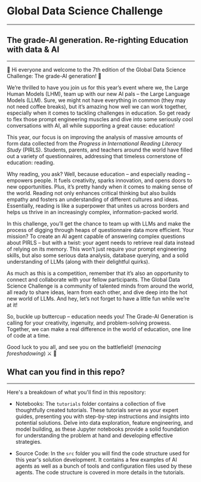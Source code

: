 # Global Data Science Challenge

---

## The grade-AI generation. Re-righting Education with data & AI

---

📖 Hi everyone and welcome to the 7th edition of the Global Data Science Challenge: The grade-AI generation! 📖

We’re thrilled to have you join us for this year’s event where we, the Large Human Models (LHM), team up with our new 
AI pals – the Large Language Models (LLM). Sure, we might not have everything in common (they may not need coffee breaks), 
but it’s amazing how well we can work together, especially when it comes to tackling challenges in education. So get ready 
to flex those prompt engineering muscles and dive into some seriously cool conversations with AI, all while supporting a 
great cause: education!

This year, our focus is on improving the analysis of massive amounts of form data collected from the *Progress in 
International Reading Literacy Study* (PIRLS). Students, parents, and teachers around the world have filled out 
a variety of questionnaires, addressing that timeless cornerstone of education: reading.

Why reading, you ask? Well, because education – and especially reading – empowers people. It fuels creativity, 
sparks innovation, and opens doors to new opportunities. Plus, it’s pretty handy when it comes to making sense of the 
world. Reading not only enhances critical thinking but also builds empathy and fosters an understanding of different 
cultures and ideas. Essentially, reading is like a superpower that unites us across borders and helps us thrive in an 
increasingly complex, information-packed world.

In this challenge, you’ll get the chance to team up with LLMs and make the process of digging through heaps of 
questionnaire data more efficient. Your mission? To create an AI agent capable of answering complex questions about 
PIRLS – but with a twist: your agent needs to retrieve real data instead of relying on its memory. This won’t just 
require your prompt engineering 
skills, but also some serious data analysis, database querying, and a solid understanding of LLMs (along with their 
delightful quirks).

As much as this is a competition, remember that it’s also an opportunity to connect and collaborate with your 
fellow participants. The Global Data Science Challenge is a community of talented minds from around the world, 
all ready to share ideas, learn from each other, and dive deep into the hot new world of LLMs. And hey, let’s not forget 
to have a little fun while we’re at it!

So, buckle up buttercup – education needs you! The Grade-AI Generation is calling for your creativity, ingenuity, 
and problem-solving prowess. Together, we can make a real difference in the world of education, one line of code 
at a time.

Good luck to you all, and see you on the battlefield! (*menacing foreshadowing*) ⚔️ 📖


## What can you find in this repo?

---

Here's a breakdown of what you'll find in this repository:

- Notebooks: The `tutorials` folder contains a collection of five thoughtfully created tutorials. These tutorials serve 
 as your expert guides, presenting you with step-by-step instructions and insights into potential solutions. Delve into 
 data exploration, feature engineering, and model building, as these Jupyter notebooks provide a solid foundation for 
 understanding the problem at hand and developing effective strategies.

- Source Code: In the `src` folder you will find the code structure used for this year's solution development. It contains
 a few examples of AI agents as well as a bunch of tools and configuration files used by these agents. The code structure
 is covered in more details in the tutorials.
